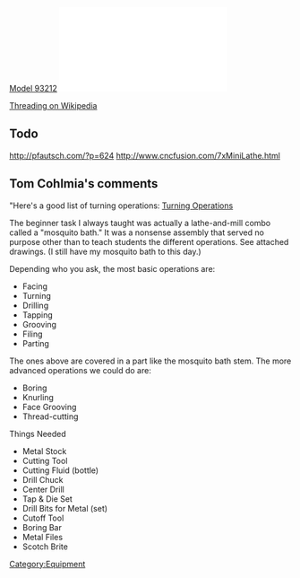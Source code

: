 [Model
93212](http://www.harborfreight.com/7-inch-x-10-inch-precision-mini-lathe-93212.html)
![](93212.pdf "93212.pdf")

[Threading on Wikipedia](http://en.wikipedia.org/wiki/Acme_thread_form)

## Todo

<http://pfautsch.com/?p=624> <http://www.cncfusion.com/7xMiniLathe.html>

## Tom Cohlmia's comments

"Here's a good list of turning operations: [Turning
Operations](http://en.wikipedia.org/wiki/Turning#Turning_operations)

The beginner task I always taught was actually a lathe-and-mill combo
called a "mosquito bath." It was a nonsense assembly that served no
purpose other than to teach students the different operations. See
attached drawings. (I still have my mosquito bath to this day.)

Depending who you ask, the most basic operations are:

-   Facing
-   Turning
-   Drilling
-   Tapping
-   Grooving
-   Filing
-   Parting

The ones above are covered in a part like the mosquito bath stem. The
more advanced operations we could do are:

-   Boring
-   Knurling
-   Face Grooving
-   Thread-cutting

Things Needed

-   Metal Stock
-   Cutting Tool
-   Cutting Fluid (bottle)
-   Drill Chuck
-   Center Drill
-   Tap & Die Set
-   Drill Bits for Metal (set)
-   Cutoff Tool
-   Boring Bar
-   Metal Files
-   Scotch Brite

[Category:Equipment](Category:Equipment)
